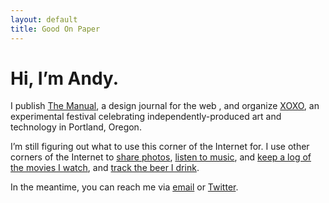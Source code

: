 ```yaml
---
layout: default
title: Good On Paper
---
```


# Hi, I’m Andy.

I publish [The Manual](http://themanual.org), a design journal for the web , and organize [XOXO](http://xoxofest.com), an experimental festival celebrating independently-produced art and technology in Portland, Oregon.

I’m still figuring out what to use this corner of the Internet for. I use other corners of the Internet to [share photos](http://instagram.com/goodonpaper), [listen to music](http://www.rdio.com/people/goodonpaper/), and [keep a log of the movies I watch](http://letterboxd.com/andymcmillan/), and [track the beer I drink](https://untappd.com/user/andymcmillan).

In the meantime, you can reach me via [email](mailto:andy@goodonpaper.com) or [Twitter](http://twitter.com/andymcmillan).
